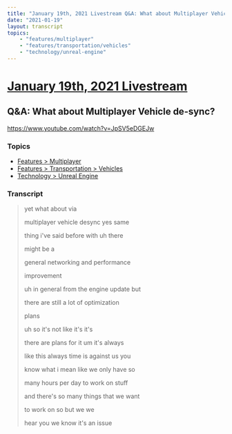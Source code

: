 ```yaml
---
title: "January 19th, 2021 Livestream Q&A: What about Multiplayer Vehicle de-sync?"
date: "2021-01-19"
layout: transcript
topics:
    - "features/multiplayer"
    - "features/transportation/vehicles"
    - "technology/unreal-engine"
---
```

# [January 19th, 2021 Livestream](../2021-01-19.md)
## Q&A: What about Multiplayer Vehicle de-sync?
https://www.youtube.com/watch?v=JpSV5eDGEJw

### Topics
* [Features > Multiplayer](../topics/features/multiplayer.md)
* [Features > Transportation > Vehicles](../topics/features/transportation/vehicles.md)
* [Technology > Unreal Engine](../topics/technology/unreal-engine.md)

### Transcript

> yet what about via
> 
> multiplayer vehicle desync yes same
> 
> thing i've said before with uh there
> 
> might be a
> 
> general networking and performance
> 
> improvement
> 
> uh in general from the engine update but
> 
> there are still a lot of optimization
> 
> plans
> 
> uh so it's not like it's it's
> 
> there are plans for it um it's always
> 
> like this always time is against us you
> 
> know what i mean like we only have so
> 
> many hours per day to work on stuff
> 
> and there's so many things that we want
> 
> to work on so but we we
> 
> hear you we know it's an issue
> 
